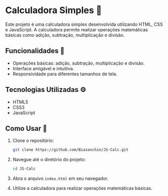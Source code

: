 # Calculadora Simples 🧮

Este projeto é uma calculadora simples desenvolvida utilizando HTML, CSS e JavaScript. A calculadora permite realizar operações matemáticas básicas como adição, subtração, multiplicação e divisão.

## Funcionalidades 🔧

- Operações básicas: adição, subtração, multiplicação e divisão.
- Interface amigável e intuitiva.
- Responsividade para diferentes tamanhos de tela.

## Tecnologias Utilizadas ⚙️

- HTML5
- CSS3
- JavaScript

## Como Usar 👣

1. Clone o repositório:
    ```bash
    git clone https://github.com/Biazanchin/JS-Calc.git
    ```

2. Navegue até o diretório do projeto:
    ```bash
    cd JS-Calc
    ```

3. Abra o arquivo `index.html` em seu navegador.

4. Utilize a calculadora para realizar operações matemáticas básicas.
